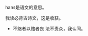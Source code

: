 hans是语文的意思。

我读必背古诗文，这是收获。

- 不赂者以赂者丧
法不责众，我认同。
<!--stackedit_data:
eyJoaXN0b3J5IjpbLTIwMDU2MjY3NDJdfQ==
-->